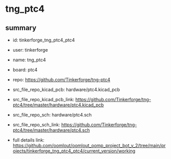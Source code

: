 # tng_ptc4
 
## summary 
* id: tinkerforge_tng_ptc4_ptc4
* user: tinkerforge
* name: tng_ptc4
* board: ptc4
* repo: https://github.com/Tinkerforge/tng-ptc4
* src_file_repo_kicad_pcb: hardware/ptc4.kicad_pcb
* src_file_repo_kicad_pcb_link: https://github.com/Tinkerforge/tng-ptc4/tree/master/hardware/ptc4.kicad_pcb


* src_file_repo_sch: hardware/ptc4.sch
* src_file_repo_sch_link: https://github.com/Tinkerforge/tng-ptc4/tree/master/hardware/ptc4.sch
* full details link: https://github.com/oomlout/oomlout_oomp_project_bot_v_2/tree/main/projects/tinkerforge_tng_ptc4_ptc4/current_version/working  







